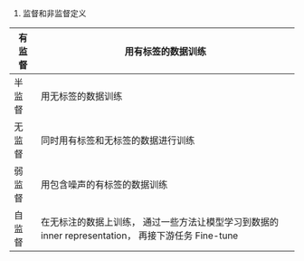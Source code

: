 1. 监督和非监督定义

| 有监督 | **用有标签的数据训练**                                                      |
| --- | ------------------------------------------------------------------ |
| 半监督 | 用无标签的数据训练                                                          |
| 无监督 | 同时用有标签和无标签的数据进行训练                                                  |
| 弱监督 | 用包含噪声的有标签的数据训练                                                     |
| 自监督 | 在无标注的数据上训练， 通过一些方法让模型学习到数据的 inner representation， 再接下游任务 Fine-tune |

